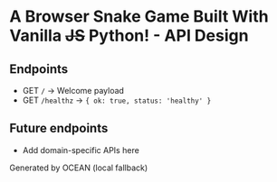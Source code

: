 # A Browser Snake Game Built With Vanilla ~~JS~~ Python! - API Design

## Endpoints
- GET `/` → Welcome payload
- GET `/healthz` → `{ ok: true, status: 'healthy' }`

## Future endpoints
- Add domain-specific APIs here

Generated by OCEAN (local fallback)
